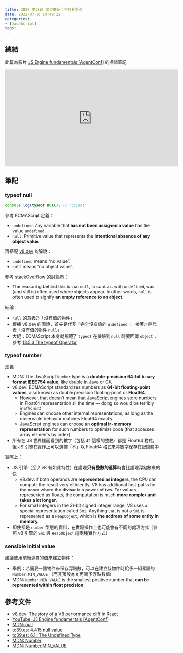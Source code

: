 ```yaml
---
title: 2022 第28週 學習筆記：不只是型別
date: 2022-07-16 14:49:22
categories:
- [JavaScript]
tags:
---
```


## 總結

此篇為影片 [JS Engine fundamentals [AgentConf]](https://youtu.be/0I0d8LkDqyc) 的相關筆記

<iframe width="560" height="315" src="https://www.youtube.com/embed/0I0d8LkDqyc" title="YouTube video player" frameborder="0" allow="accelerometer; autoplay; clipboard-write; encrypted-media; gyroscope; picture-in-picture" allowfullscreen></iframe>

## 筆記
### typeof null

```js
console.log(typeof null); // 'object'
```

參考 ECMAScript 定義：
- `undefined`: Any variable that **has not been assigned a value** has the value `undefined`.
- `null`: Primitive value that represents the **intentional absence of any object value**.

再搭配 [v8.dev](https://v8.dev/blog/react-cliff) 的解說：
- `undefined` means “no value”.
- `null` means “no object value”.

參考 [stackOverFlow 的討論串](https://stackoverflow.com/a/18808300/15028185)：
- The reasoning behind this is that `null`, in contrast with `undefined`, was (and still is) often used where objects appear. In other words, `null` is often used to signify **an empty reference to an object**.

結論：
- `null` 的意義乃「沒有值的物件」
- 根據 [v8.dev](https://v8.dev/blog/react-cliff) 的圖說，首先是代表「完全沒有值的 `undefined` 」，接著才是代表「沒有值的物件 `null`」
- 大絕：ECMAScript 本身就規範了 `typeof` 在檢驗到 `null` 時要回傳 `object` ，參考 [13.5.3 The typeof Operator](https://tc39.es/ecma262/multipage/ecmascript-language-expressions.html#sec-typeof-operator)

### typeof number

定義：
- MDN: The JavaScript `Number` type is a **double-precision 64-bit binary format IEEE 754 value**, like double in Java or C#.
- v8.dev: ECMAScript standardizes numbers as **64-bit floating-point values**, also known as double precision floating-point or **Float64**.
  - However, that doesn’t mean that JavaScript engines store numbers in Float64 representation all the time — doing so would be terribly inefficient!
  - Engines can choose other internal representations, as long as the observable behavior matches Float64 exactly.
  - JavaScript engines can choose an **optimal in-memory representation** for such numbers to optimize code (that accesses array elements by index).
- 所有在 JS 世界裡面看到的數字（包括 `42` 這樣的整數）都是 Float64 格式，但 JS 引擎在實作上可以選擇「不」以 Float64 格式來將數字保存在記憶體中

實際上：
- JS 引擎（至少 v8 有如此特性）在處理**只有整數的運算**時會比處理浮點數來的快
  - v8.dev: If both operands are **represented as integers**, the CPU can compute the result very efficiently. V8 has additional fast-paths for the cases where the divisor is a power of two. For values represented as floats, the computation is much **more complex and takes a lot longer**.
  - For small integers in the 31-bit signed integer range, V8 uses a special representation called `Smi`. Anything that is not a `Smi` is represented as a `HeapObject`, which is **the address of some entity in memory**.
- 即使都是 `number` 型態的資料，在實際操作上也可能會有不同的處理方式（參照 v8 引擎的 `Smi` 與 `HeapObject` 這兩種實作方式）

### sensible initial value

建議使用前後連貫的值來建立物件：
  - 舉例：若需要一個物件來保存浮點數，可以在建立該物件時給予一組預設的 `Number.MIN_VALUE` （而非預設為 `0` 再賦予浮點數值）
  - MDN: `Number.MIN_VALUE` is the smallest positive number that **can be represented within float precision**.


## 參考文件
- [v8.dev: The story of a V8 performance cliff in React](https://v8.dev/blog/react-cliff)
- [YouTube: JS Engine fundamentals [AgentConf]](https://youtu.be/0I0d8LkDqyc)
- [MDN: null](https://developer.mozilla.org/en-US/docs/Web/JavaScript/Reference/Operators/null)
- [tc39.es: 4.4.15 null value](https://tc39.es/ecma262/multipage/overview.html#sec-null-value)
- [tc39.es: 6.1.1 The Undefined Type](https://tc39.es/ecma262/multipage/ecmascript-data-types-and-values.html#sec-ecmascript-language-types-undefined-type)
- [MDN: Number](https://developer.mozilla.org/en-US/docs/Web/JavaScript/Reference/Global_Objects/Number)
- [MDN: Number.MIN_VALUE](https://developer.mozilla.org/en-US/docs/Web/JavaScript/Reference/Global_Objects/Number/MIN_VALUE)